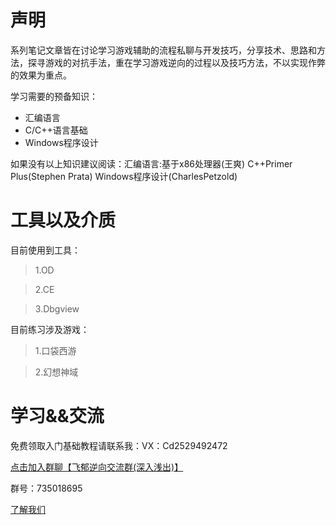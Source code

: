 声明
===
系列笔记文章皆在讨论学习游戏辅助的流程私聊与开发技巧，分享技术、思路和方法，探寻游戏的对抗手法，重在学习游戏逆向的过程以及技巧方法，不以实现作弊的效果为重点。

学习需要的预备知识：
  * 汇编语言
  * C/C++语言基础
  * Windows程序设计
 
如果没有以上知识建议阅读：汇编语言:基于x86处理器(王爽)  C++Primer Plus(Stephen Prata)  Windows程序设计(CharlesPetzold)

工具以及介质
===

目前使用到工具：

 >1.OD

 >2.CE

 >3.Dbgview


目前练习涉及游戏：

 >1.口袋西游

 >2.幻想神域

  
学习&&交流
===
免费领取入门基础教程请联系我：VX：Cd2529492472

[点击加入群聊【飞郁逆向交流群(深入浅出)】](https://jq.qq.com/?_wv=1027&k=5hJCkRe)

群号：735018695

[了解我们](http://www.feiyuol.com/)
